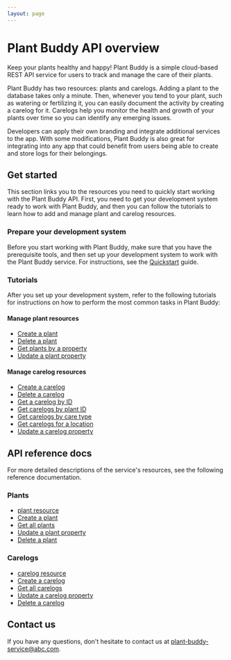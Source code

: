 ```yaml
---
layout: page
---
```


# Plant Buddy API overview

Keep your plants healthy and happy! Plant Buddy is a simple cloud-based REST API service for users to track and manage the care of their plants.

Plant Buddy has two resources: plants and carelogs. Adding a plant to the database takes only a minute. Then, whenever you tend to your plant, such as watering or fertilizing it, you can easily document the activity by creating a carelog for it. Carelogs help you monitor the health and growth of your plants over time so you can identify any emerging issues.

Developers can apply their own branding and integrate additional services to the app. With some modifications, Plant Buddy is also great for integrating into any app that could benefit from users being able to create and store logs for their belongings.

## Get started

This section links you to the resources you need to quickly start working with the Plant Buddy API. First, you need to get your development system ready to work with Plant Buddy, and then you can follow the tutorials to learn how to add and manage plant and carelog resources.

### Prepare your development system

Before you start working with Plant Buddy, make sure that you have the prerequisite tools, and then set up your development system to work with the Plant Buddy service. For instructions, see the [Quickstart](quickstart.md) guide.

### Tutorials

After you set up your development system, refer to the following tutorials for instructions on how to perform the most common tasks in Plant Buddy:

#### Manage plant resources

* [Create a plant](tutorials/create-a-plant.md)
* [Delete a plant](tutorials/delete-a-plant.md)
* [Get plants by a property](tutorials/get-plants-by-property.md)
* [Update a plant property](tutorials/update-plant-property.md)

#### Manage carelog resources

* [Create a carelog](tutorials/create-a-carelog.md)
* [Delete a carelog](tutorials/delete-a-carelog.md)
* [Get a carelog by ID](tutorials/get-carelog-by-id.md)
* [Get carelogs by plant ID](tutorials/get-carelogs-by-plant-id.md)
* [Get carelogs by care type](tutorials/get-carelogs-by-title.md)
* [Get carelogs for a location](tutorials/get-carelogs-for-location.md)
* [Update a carelog property](tutorials/update-carelog-property.md)

## API reference docs

For more detailed descriptions of the service's resources, see the following reference documentation.

### Plants

* [plant resource](api/plant.md)
* [Create a plant](plants-create-plant.md)
* [Get all plants](plants-get-all-plants.md)
* [Update a plant property](plants-update-plant-property.md)
* [Delete a plant](plants-delete-plant.md)

### Carelogs

* [carelog resource](api/carelog.md)
* [Create a carelog](carelogs-create-carelog.md)
* [Get all carelogs](carelogs-get-all-carelogs.md)
* [Update a carelog property](carelogs-update-carelog-property.md)
* [Delete a carelog](carelogs-delete-carelog.md)


## Contact us

If you have any questions, don't hesitate to contact us at [plant-buddy-service\@abc.com](mailto:#@#.com?subject=Test).
